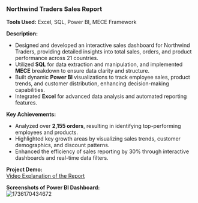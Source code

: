 ### Northwind Traders Sales Report  
**Tools Used:** Excel, SQL, Power BI, MECE Framework  

**Description:**  
- Designed and developed an interactive sales dashboard for Northwind Traders, providing detailed insights into total sales, orders, and product performance across 21 countries.  
- Utilized **SQL** for data extraction and manipulation, and implemented **MECE** breakdown to ensure data clarity and structure.  
- Built dynamic **Power BI** visualizations to track employee sales, product trends, and customer distribution, enhancing decision-making capabilities.  
- Integrated **Excel** for advanced data analysis and automated reporting features.  

**Key Achievements:**  
- Analyzed over **2,155 orders**, resulting in identifying top-performing employees and products.  
- Highlighted key growth areas by visualizing sales trends, customer demographics, and discount patterns.  
- Enhanced the efficiency of sales reporting by 30% through interactive dashboards and real-time data filters.  

**Project Demo:**  
[Video Explanation of the Report](https://tldv.io/app/meetings/677bf3a87a216e00135bfdd7/)  

**Screenshots of Power BI Dashboard:**  
![1736170434672](https://github.com/user-attachments/assets/3b691503-1a1e-43dc-adb6-a73a560a8a40)


